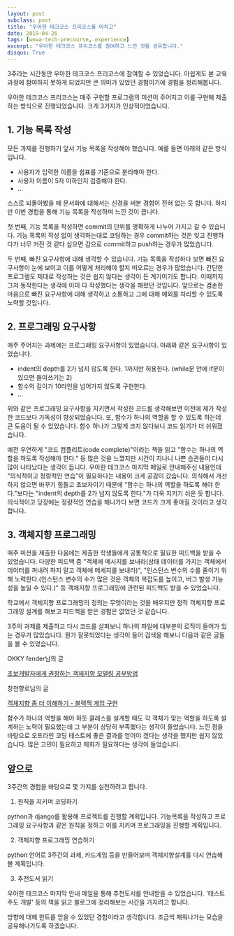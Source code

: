 ```yaml
---
layout: post
subclass: post
title: "우아한 테크코스 프리코스를 마치고"
date: 2019-04-26
tags: [wowa-tech-precourse, experience]
excerpt: "우아한 테크코스 프리코스를 참여하고 느낀 것을 공유합니다."
disqus: True
---
```


3주라는 시간동안 우아한 테크코스 프리코스에 참여할 수 있었습니다. 아쉽게도 본 교육과정에 참여하지 못하게 되었지만 큰 의미가 있었던 경험이기에 경험을 정리해봅니다.

우아한 테크코스 프리코스는 매주 구현할 프로그램의 미션이 주어지고 이를 구현해 제출하는 방식으로 진행되었습니다. 크게 3가지가 인상적이었습니다.

## 1. 기능 목록 작성

모든 과제를 진행하기 앞서 기능 목록을 작성해야 했습니다. 예를 들면 아래와 같은 방식입니다.

- 사용자가 입력한 이름을 쉼표를 기준으로 분리해야 한다.
- 사용자 이름이 5자 이하인지 검증해야 한다.
- ...

스스로 되돌아봤을 때 문서화에 대해서는 신경을 써본 경험이 전혀 없는 듯 합니다. 하지만 이번 경험을 통해 기능 목록을 작성하며 느낀 것이 큽니다.

첫 번째, 기능 목록을 작성하면 commit의 단위를 명확하게 나누어 가지고 갈 수 있습니다. 기능 목록의 작성 없이 생각하는대로 코딩하는 경우 commit하는 것은 잊고 진행하다가 너무 커진 것 같다 싶으면 감으로 commit하고 push하는 경우가 많았습니다.

두 번째, 빠진 요구사항에 대해 생각할 수 있습니다. 기능 목록을 작성하다 보면 빠진 요구사항이 눈에 보이고 이를 어떻게 처리해야 할지 떠오르는 경우가 많았습니다. 간단한 프로그램도 제대로 작성하는 것은 쉽지 않다는 생각이 든 계기이기도 합니다. 이때까지 그저 동작한다는 생각에 이미 다 작성했다는 생각을 해왔던 것입니다. 앞으로는 겸손한 마음으로 빠진 요구사항에 대해 생각하고 소통하고 그에 대해 예외를 처리할 수 있도록 노력할 것입니다.

## 2. 프로그래밍 요구사항

매주 주어지는 과제에는 프로그래밍 요구사항이 있었습니다. 아래와 같은 요구사항이 있었습니다.

- indent의 depth를 2가 넘지 않도록 한다. 1까지만 허용한다. (while문 안에 if문이 있으면 들여쓰기는 2)
- 함수의 길이가 10라인을 넘어가지 않도록 구현한다.
- ...

위와 같은 프로그래밍 요구사항을 지키면서 작성한 코드를 생각해보면 이전에 제가 작성한 코드보다 가독성이 향상되었습니다. 또, 함수가 하나의 역할을 할 수 있도록 하는데 큰 도움이 될 수 있었습니다. 함수 하나가 그렇게 크지 않다보니 코드 읽기가 더 쉬워졌습니다.

예전 우연하게 "코드 컴플리트(code complete)"이라는 책을 읽고 "함수는 하나의 역할을 하도록 작성해야 한다." 등 많은 것을 느꼈지만 시간이 지나니 나쁜 습관들이 다시 많이 나타났다는 생각이 듭니다. 우아한 테크코스 마지막 메일로 안내해주신 내용인데 "의식적이고 정량적인 연습"이 필요하다는 내용이 크게 공감이 갔습니다. 의식해서 개선하지 않으면 바꾸기 힘들고 초보자이기 때문에 "함수는 하나의 역할을 하도록 해야 한다."보다는 "indent의 depth를 2가 넘지 않도록 한다."가 더욱 지키기 쉬운 듯 합니다. 의식적이고 당장에는 정량적인 연습을 해나가다 보면 코드가 크게 좋아질 것이라고 생각합니다.

## 3. 객체지향 프로그래밍

매주 미션을 제출한 다음에는 제출한 학생들에게 공통적으로 필요한 피드백을 받을 수 있었습니다. 다양한 피드백 중 "객체에 메시지를 보내라(상태 데이터를 가지는 객체에서 데이터를 꺼내려 하지 말고 객체에 메세지를 보내라)", "인스턴스 변수의 수를 줄이기 위해 노력한다.(인스턴스 변수의 수가 많은 것은 객체의 복잡도를 높이고, 버그 발생 가능성을 높일 수 있다.)" 등 객체지향 프로그래밍에 관련된 피드백도 받을 수 있었습니다.

학교에서 객체지향 프로그래밍의 정의는 무엇이라는 것을 배우지만 정작 객체지향 프로그래밍 설계를 해보고 피드백을 받은 경험은 없었던 것 같습니다.

3주의 과제를 제출하고 다시 코드를 살펴보니 하나의 파일에 대부분의 로직이 들어가 있는 경우가 많았습니다. 뭔가 잘못되었다는 생각이 들어 검색을 해보니 다음과 같은 글들을 볼 수 있었습니다.

OKKY fender님의 글

[초보개발자에게 권장하는 객체지향 모델링 공부방법](https://okky.kr/article/358197)

창천향로님의 글

[객체지향 좀 더 이해하기 - 블랙잭 게임 구현](https://jojoldu.tistory.com/62)

함수가 하나의 역할을 해야 하듯 클래스를 설계할 때도 각 객체가 맞는 역할을 하도록 설계하는 노력이 필요했는데 그 부분이 상당히 부족했다는 생각이 들었습니다. 느낀 점을 바탕으로 오프라인 코딩 테스트에 좋은 결과를 얻어야 겠다는 생각을 했지만 쉽지 않았습니다. 많은 고민이 필요하고 체화가 필요하다는 생각이 들었습니다.

## 앞으로

3주간의 경험을 바탕으로 몇 가지를 실천하려고 합니다.

1. 원칙을 지키며 코딩하기

python과 django를 활용해 프로젝트를 진행할 계획입니다. 기능목록을 작성하고 프로그래밍 요구사항과 같은 원칙을 정하고 이를 지키며 프로그래밍을 진행할 계획입니다.

2. 객체지향 프로그래밍 연습하기

python 언어로 3주간의 과제, 카드게임 등을 만들어보며 객체지향설계를 다시 연습해볼 계획입니다.

3. 추천도서 읽기

우아한 테크코스 마지막 안내 메일을 통해 추천도서를 안내받을 수 있었습니다. '테스트 주도 개발' 등의 책을 읽고 블로그에 정리해보는 시간을 가지려고 합니다.

방향에 대해 힌트를 얻을 수 있었던 경험이라고 생각합니다. 조금씩 채워나가는 모습을 공유해나가도록 하겠습니다.
